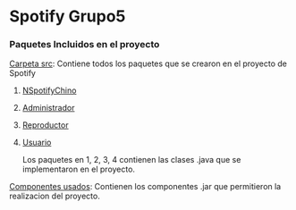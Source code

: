 # Spotify Grupo5
### Paquetes Incluidos en el proyecto
[Carpeta src](https://github.com/ShanderGonzalez/Spotify_Grupo5/tree/master/src "Carpeta src"): Contiene todos los paquetes que se crearon en el proyecto de Spotify
   1. [NSpotifyChino](https://github.com/ShanderGonzalez/Spotify_Grupo5/tree/master/src/NSpotifyChino "NSpotifyChino")
   2. [Administrador](https://github.com/ShanderGonzalez/Spotify_Grupo5/tree/master/src/Administrador "Administrador")
   3. [Reproductor](https://github.com/ShanderGonzalez/Spotify_Grupo5/tree/master/src/Reproduccion "Reproductor")
   4. [Usuario](https://github.com/ShanderGonzalez/Spotify_Grupo5/tree/master/src/Usuario "Usuario")

      Los paquetes en 1, 2, 3, 4 contienen las clases .java que se implementaron en el proyecto.

[Componentes usados](https://github.com/ShanderGonzalez/Spotify_Grupo5/tree/master/dist/lib "Componentes usados"): Contienen los componentes .jar que permitieron la realizacion del proyecto.

